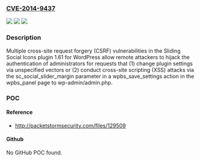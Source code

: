 ### [CVE-2014-9437](https://cve.mitre.org/cgi-bin/cvename.cgi?name=CVE-2014-9437)
![](https://img.shields.io/static/v1?label=Product&message=n%2Fa&color=blue)
![](https://img.shields.io/static/v1?label=Version&message=n%2Fa&color=blue)
![](https://img.shields.io/static/v1?label=Vulnerability&message=n%2Fa&color=brighgreen)

### Description

Multiple cross-site request forgery (CSRF) vulnerabilities in the Sliding Social Icons plugin 1.61 for WordPress allow remote attackers to hijack the authentication of administrators for requests that (1) change plugin settings via unspecified vectors or (2) conduct cross-site scripting (XSS) attacks via the sc_social_slider_margin parameter in a wpbs_save_settings action in the wpbs_panel page to wp-admin/admin.php.

### POC

#### Reference
- http://packetstormsecurity.com/files/129509

#### Github
No GitHub POC found.

